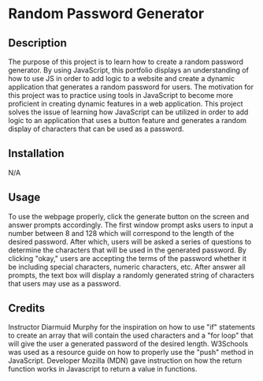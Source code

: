 # Random Password Generator

## Description

The purpose of this project is to learn how to create a random password generator. By using JavaScript, this portfolio displays an understanding of how to use JS in order to add logic to a website and create a dynamic application that generates a random password for users. The motivation for this project was to practice using tools in JavaScript to become more proficient in creating dynamic features in a web application. This project solves the issue of learning how JavaScript can be utilized in order to add logic to an application that uses a button feature and generates a random display of characters that can be used as a password.

## Installation

N/A

## Usage 

To use the webpage properly, click the generate button on the screen and answer prompts accordingly. The first window prompt asks users to input a number between 8 and 128 which will correspond to the length of the desired password. After which, users will be asked a series of questions to determine the characters that will be used in the generated password. By clicking "okay," users are accepting the terms of the password whether it be including special characters, numeric characters, etc. After answer all prompts, the text box will display a randomly generated string of characters that users may use as a password. 

## Credits

Instructor Diarmuid Murphy for the inspiration on how to use "if" statements to create an array that will contain the used characters and a "for loop" that will give the user a generated password of the desired length. W3Schools was used as a resource guide on how to properly use the "push" method in JavaScript. Developer Mozilla (MDN) gave instruction on how the return function works in Javascript to return a value in functions.

